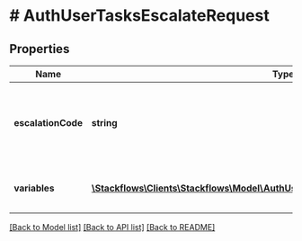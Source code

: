 # # AuthUserTasksEscalateRequest

## Properties

Name | Type | Description | Notes
------------ | ------------- | ------------- | -------------
**escalationCode** | **string** | An escalation code that indicates the predefined escalation. |
**variables** | [**\Stackflows\Clients\Stackflows\Model\AuthUserTasksEscalateRequestVariablesInner[]**](AuthUserTasksEscalateRequestVariablesInner.md) | optional Where key is variable name | [optional]

[[Back to Model list]](../../README.md#models) [[Back to API list]](../../README.md#endpoints) [[Back to README]](../../README.md)
